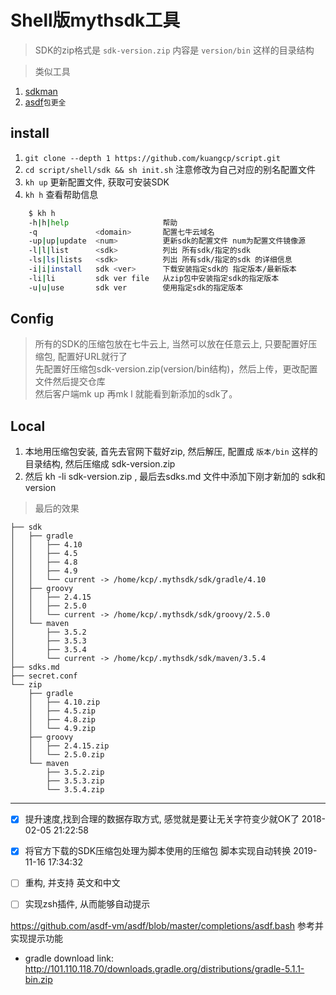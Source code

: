 # Shell版mythsdk工具
> SDK的zip格式是 `sdk-version.zip` 内容是 `version/bin` 这样的目录结构

> 类似工具
1. [sdkman](https://github.com/sdkman/sdkman-cli)
1. [asdf](https://github.com/asdf-vm/asdf)`包更全`

## install 
1. `git clone --depth 1 https://github.com/kuangcp/script.git`
2. `cd script/shell/sdk && sh init.sh` 注意修改为自己对应的别名配置文件
3. `kh up` 更新配置文件, 获取可安装SDK
4. `kh h` 查看帮助信息

```sh
    $ kh h
    -h|h|help                     帮助
    -q             <domain>       配置七牛云域名
    -up|up|update  <num>          更新sdk的配置文件 num为配置文件镜像源
    -l|l|list      <sdk>          列出 所有sdk/指定的sdk
    -ls|ls|lists   <sdk>          列出 所有sdk/指定的sdk 的详细信息
    -i|i|install   sdk <ver>      下载安装指定sdk的 指定版本/最新版本
    -li|li         sdk ver file   从zip包中安装指定sdk的指定版本
    -u|u|use       sdk ver        使用指定sdk的指定版本
```

## Config

> 所有的SDK的压缩包放在七牛云上, 当然可以放在任意云上, 只要配置好压缩包, 配置好URL就行了  
> 先配置好压缩包sdk-version.zip(version/bin结构)，然后上传，更改配置文件然后提交仓库  
> 然后客户端mk up 再mk l 就能看到新添加的sdk了。

## Local
1. 本地用压缩包安装, 首先去官网下载好zip, 然后解压, 配置成 `版本/bin` 这样的目录结构, 然后压缩成 sdk-version.zip 
2. 然后 kh -li sdk-version.zip , 最后去sdks.md 文件中添加下刚才新加的 sdk和version


> 最后的效果
```
├── sdk
│   ├── gradle
│   │   ├── 4.10
│   │   ├── 4.5
│   │   ├── 4.8
│   │   ├── 4.9
│   │   └── current -> /home/kcp/.mythsdk/sdk/gradle/4.10
│   ├── groovy
│   │   ├── 2.4.15
│   │   ├── 2.5.0
│   │   └── current -> /home/kcp/.mythsdk/sdk/groovy/2.5.0
│   └── maven
│       ├── 3.5.2
│       ├── 3.5.3
│       ├── 3.5.4
│       └── current -> /home/kcp/.mythsdk/sdk/maven/3.5.4
├── sdks.md
├── secret.conf
└── zip
    ├── gradle
    │   ├── 4.10.zip
    │   ├── 4.5.zip
    │   ├── 4.8.zip
    │   └── 4.9.zip
    ├── groovy
    │   ├── 2.4.15.zip
    │   └── 2.5.0.zip
    └── maven
        ├── 3.5.2.zip
        ├── 3.5.3.zip
        └── 3.5.4.zip
```
*************
- [X] 提升速度,找到合理的数据存取方式, 感觉就是要让无关字符变少就OK了 2018-02-05 21:22:58
- [X] 将官方下载的SDK压缩包处理为脚本使用的压缩包 脚本实现自动转换 2019-11-16 17:34:32

- [ ] 重构, 并支持 英文和中文
- [ ] 实现zsh插件, 从而能够自动提示

https://github.com/asdf-vm/asdf/blob/master/completions/asdf.bash 
参考并实现提示功能

- gradle download link:  http://101.110.118.70/downloads.gradle.org/distributions/gradle-5.1.1-bin.zip

